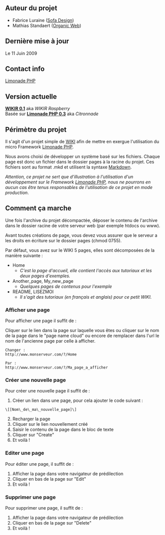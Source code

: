 ## Auteur du projet ##

* Fabrice Luraine ([Sofa Design](http://www.sofa-design.net))
* Mathias Standaert ([Organic Web](http://www.organicweb.fr))


## Dernière mise à jour ##

Le 11 Juin 2009


## Contact info ##

[Limonade PHP](http://www.sofa-design.net/limonade)

## Version actuelle ##

[**WIKIR 0.1**](http://github.com/organicweb/limonade-wiki-example) aka _WIKIR Raspberry_  
Basée sur [**Limonade PHP 0.3**](http://github.com/sofadesign/limonade) aka _Citronnade_


## Périmètre du projet ##

Il s'agit d'un projet simple de [WIKI](http://fr.wikipedia.org/wiki/Wiki) afin de mettre en exergue l'utilisation du micro Framework [Limonade PHP](http://www.sofa-design.net/limonade).

Nous avons choisi de développer un système basé sur les fichiers.
Chaque page est donc un fichier dans le dossier pages à la racine du projet.
Ces fichiers sont au format .mkd et utilisent la syntaxe [Markdown](http://fr.wikipedia.org/wiki/Markdown).

_Attention, ce projet ne sert que d'illustration à l'utilisation d'un développement sur le Framework [Limonade PHP](http://www.sofa-design.net/limonade), nous ne pourrons en aucun cas être tenus responsables de l'utilisation de ce projet en mode production_.

## Comment ça marche ##

Une fois l'archive du projet décompactée, déposer le contenu de l'archive dans le dossier racine de votre serveur web (par exemple htdocs ou www).

Avant toutes créations de page, vous devez vous assurer que le serveur a les droits en écriture sur le dossier pages (chmod 0755).

Par défaut, vous avez sur le WIKI 5 pages, elles sont décomposées de la manière suivante :

* Home
	* _C'est la page d'accueil, elle contient l'accès aux tutoriaux et les deux pages d'exemples._
* Another\_page, My\_new_page
	* _Quelques pages de contenus pour l'exemple_
* README, LISEZMOI
	* _Il s'agit des tutoriaux (en français et anglais) pour ce petit WIKI._

### Afficher une page ###

Pour afficher une page il suffit de :

Cliquer sur le lien dans la page sur laquelle vous êtes ou cliquer sur le nom de la page dans le "page name cloud" ou encore de remplacer dans l'url le nom de l'ancienne page par celle à afficher.

	Changer :
	http://www.monserveur.com/?/Home
	
	Par :
	http://www.monserveur.com/?/Ma_page_a_afficher

### Créer une nouvelle page ###

Pour créer une nouvelle page il suffit de :

1. Créer un lien dans une page, pour cela ajouter le code suivant :
<pre><code>\[[Nom\_de\_ma\_nouvelle_page]\]</code></pre>
2. Recharger la page
3. Cliquer sur le lien nouvellement créé
4. Saisir le contenu de la page dans le bloc de texte
5. Cliquer sur "Create"
6. Et voilà !

### Editer une page ###

Pour éditer une page, il suffit de :

1. Afficher la page dans votre navigateur de prédilection
2. Cliquer en bas de la page sur "Edit"
3. Et voilà !

### Supprimer une page ###

Pour supprimer une page, il suffit de :

1. Afficher la page dans votre navigateur de prédilection
2. Cliquer en bas de la page sur "Delete"
3. Et voilà !